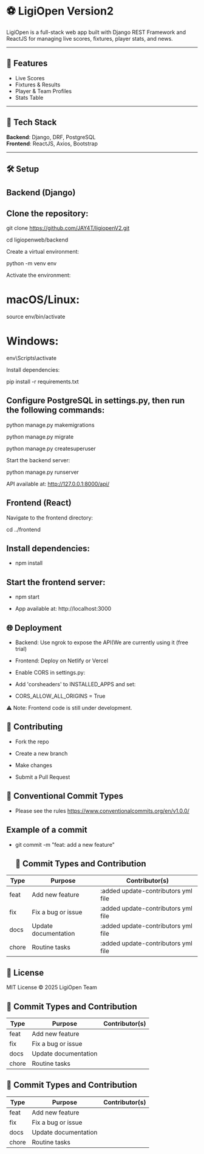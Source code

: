 # ⚽ LigiOpen Version2

LigiOpen is a full-stack web app built with Django REST Framework and ReactJS for managing live scores, fixtures, player stats, and news.

---

## 🌟 Features

- Live Scores  
- Fixtures & Results  
- Player & Team Profiles  
- Stats Table  

---

## 🚀 Tech Stack

**Backend**: Django, DRF, PostgreSQL  
**Frontend**: ReactJS, Axios, Bootstrap  

---

## 🛠️ Setup

## Backend (Django)

## Clone the repository:

git clone https://github.com/JAY4T/ligiopenV2.git

cd ligiopenweb/backend

Create a virtual environment:


python -m venv env

Activate the environment:

# macOS/Linux:


source env/bin/activate
# Windows:


env\Scripts\activate


Install dependencies:


pip install -r requirements.txt

## Configure PostgreSQL in settings.py, then run the following commands:


python manage.py makemigrations

python manage.py migrate

python manage.py createsuperuser

Start the backend server:


python manage.py runserver

API available at: http://127.0.0.1:8000/api/

## Frontend (React)

Navigate to the frontend directory:


cd ../frontend

## Install dependencies:


- npm install

## Start the frontend server:


- npm start

- App available at: http://localhost:3000

## 🌐 Deployment

- Backend: Use ngrok to expose the API(We are currently using it (free trial)

- Frontend: Deploy on Netlify or Vercel

- Enable CORS in settings.py:

- Add 'corsheaders' to INSTALLED_APPS and set:


- CORS_ALLOW_ALL_ORIGINS = True

⚠️ Note: Frontend code is still under development.

## 🤝 Contributing

-  Fork the repo

- Create a new branch
  
-  Make changes

- Submit a Pull Request

## 📌 Conventional Commit Types

- Please see the rules   https://www.conventionalcommits.org/en/v1.0.0/

## Example of a commit

- git commit -m "feat: add a new feature"

  ## 📌 Commit Types and Contribution
| Type  | Purpose | Contributor(s) |
|-------|---------|----------------|
| feat  | Add new feature | :added update-contributors yml file |
| fix   | Fix a bug or issue | :added update-contributors yml file |
| docs  | Update documentation | :added update-contributors yml file |
| chore | Routine tasks | :added update-contributors yml file |



## 🪪 License


MIT License © 2025 LigiOpen Team
## 📌 Commit Types and Contribution
| Type  | Purpose | Contributor(s) |
|-------|---------|----------------|
| feat  | Add new feature |  |
| fix   | Fix a bug or issue |  |
| docs  | Update documentation |  |
| chore | Routine tasks |  |
## 📌 Commit Types and Contribution
| Type  | Purpose | Contributor(s) |
|-------|---------|----------------|
| feat  | Add new feature |  |
| fix   | Fix a bug or issue |  |
| docs  | Update documentation |  |
| chore | Routine tasks |  |
